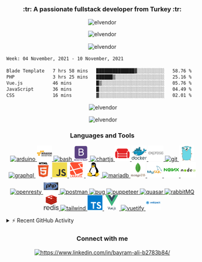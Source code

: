 <h3 align="center">:tr: A passionate fullstack developer from Turkey :tr:</h3>

<p align="center"> <img src="https://komarev.com/ghpvc/?username=elvendor&label=Profile%20views&color=0e75b6&style=flat" alt="elvendor" /> </p>

<p align="center"> <img src="https://github-profile-trophy.vercel.app/?username=elvendor&no-bg=true&row=2&column=4&margin-w=15&margin-h=15" alt="elvendor" /> </p>

<p align="center"><img align="center" src="https://github-readme-streak-stats.herokuapp.com/?user=elvendor&" alt="elvendor" /></p>

<!--START_SECTION:waka-->
```text
Week: 04 November, 2021 - 10 November, 2021

Blade Template   7 hrs 58 mins   ██████████████▓░░░░░░░░░░   58.76 % 
PHP              3 hrs 25 mins   ██████▒░░░░░░░░░░░░░░░░░░   25.16 % 
Vue.js           46 mins         █▒░░░░░░░░░░░░░░░░░░░░░░░   05.76 % 
JavaScript       36 mins         █░░░░░░░░░░░░░░░░░░░░░░░░   04.49 % 
CSS              16 mins         ▓░░░░░░░░░░░░░░░░░░░░░░░░   02.01 % 
```
<!--END_SECTION:waka-->

<p align="center">&nbsp;<img align="center" src="https://github-readme-stats.vercel.app/api?username=elvendor&show_icons=true&locale=en" alt="elvendor" /></p>
<p align="center">&nbsp;<img align="center" src="https://github-readme-stats.vercel.app/api/top-langs?username=elvendor&langs_count=10&layout=compact#" alt="elvendor" /></p>
<h3 align="center">Languages and Tools</h3>
<p align="center"> <a href="https://www.arduino.cc/" target="_blank"> <img src="https://cdn.worldvectorlogo.com/logos/arduino-1.svg" alt="arduino" width="40" height="40"/> </a> <a href="https://aws.amazon.com" target="_blank"> <img src="https://raw.githubusercontent.com/devicons/devicon/master/icons/amazonwebservices/amazonwebservices-original-wordmark.svg" alt="aws" width="40" height="40"/> </a> <a href="https://www.gnu.org/software/bash/" target="_blank"> <img src="https://www.vectorlogo.zone/logos/gnu_bash/gnu_bash-icon.svg" alt="bash" width="40" height="40"/> </a> <a href="https://getbootstrap.com" target="_blank"> <img src="https://raw.githubusercontent.com/devicons/devicon/master/icons/bootstrap/bootstrap-plain-wordmark.svg" alt="bootstrap" width="40" height="40"/> </a> <a href="https://www.chartjs.org" target="_blank"> <img src="https://www.chartjs.org/media/logo-title.svg" alt="chartjs" width="40" height="40"/> </a> <a href="https://couchdb.apache.org/" target="_blank"> <img src="https://raw.githubusercontent.com/devicons/devicon/0d6c64dbbf311879f7d563bfc3ccf559f9ed111c/icons/couchdb/couchdb-original.svg" alt="couchdb" width="40" height="40"/> </a> <a href="https://www.docker.com/" target="_blank"> <img src="https://raw.githubusercontent.com/devicons/devicon/master/icons/docker/docker-original-wordmark.svg" alt="docker" width="40" height="40"/> </a> <a href="https://expressjs.com" target="_blank"> <img src="https://raw.githubusercontent.com/devicons/devicon/master/icons/express/express-original-wordmark.svg" alt="express" width="40" height="40"/> </a> <a href="https://git-scm.com/" target="_blank"> <img src="https://www.vectorlogo.zone/logos/git-scm/git-scm-icon.svg" alt="git" width="40" height="40"/> </a> <a href="https://golang.org" target="_blank"> <img src="https://raw.githubusercontent.com/devicons/devicon/master/icons/go/go-original.svg" alt="go" width="40" height="40"/> </a> <a href="https://graphql.org" target="_blank"> <img src="https://www.vectorlogo.zone/logos/graphql/graphql-icon.svg" alt="graphql" width="40" height="40"/> </a> <a href="https://www.w3.org/html/" target="_blank"> <img src="https://raw.githubusercontent.com/devicons/devicon/master/icons/html5/html5-original-wordmark.svg" alt="html5" width="40" height="40"/> </a> <a href="https://developer.mozilla.org/en-US/docs/Web/JavaScript" target="_blank"> <img src="https://raw.githubusercontent.com/devicons/devicon/master/icons/javascript/javascript-original.svg" alt="javascript" width="40" height="40"/> </a> <a href="https://laravel.com/" target="_blank"> <img src="https://raw.githubusercontent.com/devicons/devicon/master/icons/laravel/laravel-plain-wordmark.svg" alt="laravel" width="40" height="40"/> </a> <a href="https://www.linux.org/" target="_blank"> <img src="https://raw.githubusercontent.com/devicons/devicon/master/icons/linux/linux-original.svg" alt="linux" width="40" height="40"/> </a> <a href="https://mariadb.org/" target="_blank"> <img src="https://www.vectorlogo.zone/logos/mariadb/mariadb-icon.svg" alt="mariadb" width="40" height="40"/> </a> <a href="https://www.mongodb.com/" target="_blank"> <img src="https://raw.githubusercontent.com/devicons/devicon/master/icons/mongodb/mongodb-original-wordmark.svg" alt="mongodb" width="40" height="40"/> </a> <a href="https://www.mysql.com/" target="_blank"> <img src="https://raw.githubusercontent.com/devicons/devicon/master/icons/mysql/mysql-original-wordmark.svg" alt="mysql" width="40" height="40"/> </a> <a href="https://www.nginx.com" target="_blank"> <img src="https://raw.githubusercontent.com/devicons/devicon/master/icons/nginx/nginx-original.svg" alt="nginx" width="40" height="40"/> </a> <a href="https://nodejs.org" target="_blank"> <img src="https://raw.githubusercontent.com/devicons/devicon/master/icons/nodejs/nodejs-original-wordmark.svg" alt="nodejs" width="40" height="40"/> </a> <a href="https://openresty.org/" target="_blank"> <img src="https://openresty.org/images/logo.png" alt="openresty" width="40" height="40"/> </a> <a href="https://www.php.net" target="_blank"> <img src="https://raw.githubusercontent.com/devicons/devicon/master/icons/php/php-original.svg" alt="php" width="40" height="40"/> </a> <a href="https://postman.com" target="_blank"> <img src="https://www.vectorlogo.zone/logos/getpostman/getpostman-icon.svg" alt="postman" width="40" height="40"/> </a> <a href="https://pugjs.org" target="_blank"> <img src="https://cdn.worldvectorlogo.com/logos/pug.svg" alt="pug" width="40" height="40"/> </a> <a href="https://github.com/puppeteer/puppeteer" target="_blank"> <img src="https://www.vectorlogo.zone/logos/pptrdev/pptrdev-official.svg" alt="puppeteer" width="40" height="40"/> </a> <a href="https://quasar.dev/" target="_blank"> <img src="https://cdn.quasar.dev/logo/svg/quasar-logo.svg" alt="quasar" width="40" height="40"/> </a> <a href="https://www.rabbitmq.com" target="_blank"> <img src="https://www.vectorlogo.zone/logos/rabbitmq/rabbitmq-icon.svg" alt="rabbitMQ" width="40" height="40"/> </a> <a href="https://redis.io" target="_blank"> <img src="https://raw.githubusercontent.com/devicons/devicon/master/icons/redis/redis-original-wordmark.svg" alt="redis" width="40" height="40"/> </a> <a href="https://tailwindcss.com/" target="_blank"> <img src="https://www.vectorlogo.zone/logos/tailwindcss/tailwindcss-icon.svg" alt="tailwind" width="40" height="40"/> </a> <a href="https://www.typescriptlang.org/" target="_blank"> <img src="https://raw.githubusercontent.com/devicons/devicon/master/icons/typescript/typescript-original.svg" alt="typescript" width="40" height="40"/> </a> <a href="https://vuejs.org/" target="_blank"> <img src="https://raw.githubusercontent.com/devicons/devicon/master/icons/vuejs/vuejs-original-wordmark.svg" alt="vuejs" width="40" height="40"/> </a> <a href="https://vuetifyjs.com/en/" target="_blank"> <img src="https://bestofjs.org/logos/vuetify.svg" alt="vuetify" width="40" height="40"/> </a> <a href="https://webpack.js.org" target="_blank"> <img src="https://raw.githubusercontent.com/devicons/devicon/d00d0969292a6569d45b06d3f350f463a0107b0d/icons/webpack/webpack-original-wordmark.svg" alt="webpack" width="40" height="40"/> </a> </p>

<!-- https://github.com/jamesgeorge007/github-activity-readme -->
<details>
  <summary>⚡ Recent GitHub Activity</summary>
  <br/>

<!--START_SECTION:activity-->
1. ❗️ Opened issue [#65](https://github.com/plank/laravel-metable/issues/65) in [plank/laravel-metable](https://github.com/plank/laravel-metable)
2. 💪 Opened PR [#43](https://github.com/danielme85/laravel-log-to-db/pull/43) in [danielme85/laravel-log-to-db](https://github.com/danielme85/laravel-log-to-db)
3. 🗣 Commented on [#4](https://github.com/kurdin/console-remote-server/issues/4) in [kurdin/console-remote-server](https://github.com/kurdin/console-remote-server)
4. ❗️ Opened issue [#4](https://github.com/kurdin/console-remote-server/issues/4) in [kurdin/console-remote-server](https://github.com/kurdin/console-remote-server)
<!--END_SECTION:activity-->

</details>

<h3 align="center">Connect with me</h3>
<p align="center">
<a href="https://www.linkedin.com/in/bayram-ali-coder/" target="blank"><img align="center" src="https://raw.githubusercontent.com/rahuldkjain/github-profile-readme-generator/master/src/images/icons/Social/linked-in-alt.svg" alt="https://www.linkedin.com/in/bayram-ali-b2783b84/" height="30" width="40" /></a>
</p>



